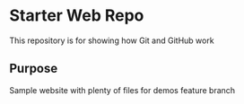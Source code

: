 # Starter Web Repo

This repository is for showing how Git and GitHub work

## Purpose

Sample website with plenty of files for demos
feature branch
